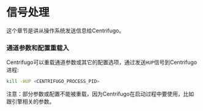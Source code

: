 # 信号处理

这个章节是讲从操作系统发送信息给Centrifugo。

### 通道参数和配置重载入

Centrifugo可以重载通道参数或其它的配置选项，通过发送`HUP`信号到Centrifugo进程:

```bash
kill -HUP <CENTRIFUGO_PROCESS_PID>
```

注意：部分参数或配置不能被重载，因为Centrifugo在启动过程中要使用，比如跟引擎相关的参数。
